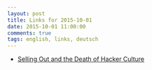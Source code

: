 ```yaml
---
layout: post
title: Links for 2015-10-01
date: 2015-10-01 11:00:00
comments: true
tags: english, links, deutsch
---
```


- [Selling Out and the Death of Hacker Culture](https://medium.com/@folz/selling-out-and-the-death-of-hacker-culture-fec1f101b138)
